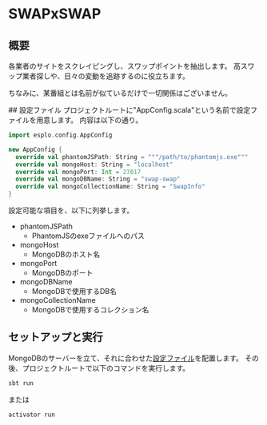 # SWAPxSWAP

## 概要
各業者のサイトをスクレイピングし、スワップポイントを抽出します。
高スワップ業者探しや、日々の変動を追跡するのに役立ちます。

ちなみに、某番組とは名前が似ているだけで一切関係はございません。

<a name="setting">
## 設定ファイル
プロジェクトルートに"AppConfig.scala"という名前で設定ファイルを用意します。
内容は以下の通り。

```Scala
import esplo.config.AppConfig

new AppConfig {
  override val phantomJSPath: String = """/path/to/phantomjs.exe"""
  override val mongoHost: String = "localhost"
  override val mongoPort: Int = 27017
  override val mongoDBName: String = "swap-swap"
  override val mongoCollectionName: String = "SwapInfo"
}
```

設定可能な項目を、以下に列挙します。

* phantomJSPath
    * PhantomJSのexeファイルへのパス
* mongoHost
    * MongoDBのホスト名
* mongoPort
    * MongoDBのポート
* mongoDBName
    * MongoDBで使用するDB名
* mongoCollectionName
    * MongoDBで使用するコレクション名


## セットアップと実行
MongoDBのサーバーを立て、それに合わせた[設定ファイル](#setting)を配置します。
その後、プロジェクトルートで以下のコマンドを実行します。

```bash
sbt run
```
または
```bash
activator run
```
